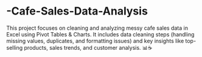 # -Cafe-Sales-Data-Analysis
This project focuses on cleaning and analyzing messy cafe sales data in Excel using Pivot Tables &amp; Charts. It includes data cleaning steps (handling missing values, duplicates, and formatting issues) and key insights like top-selling products, sales trends, and customer analysis. 📊☕
